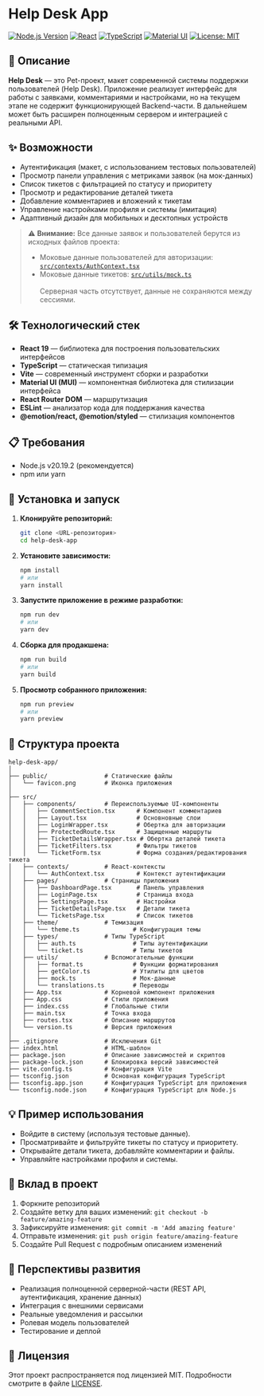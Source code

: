 # Help Desk App

[![Node.js Version](https://img.shields.io/badge/node-v20.19.2-blue.svg)](https://nodejs.org/)
[![React](https://img.shields.io/badge/React-19.1.0-61DAFB?logo=react&logoColor=white)](https://reactjs.org/)
[![TypeScript](https://img.shields.io/badge/TypeScript-5.8.3-3178C6?logo=typescript&logoColor=white)](https://www.typescriptlang.org/)
[![Material UI](https://img.shields.io/badge/Material%20UI-7.0.2-0081CB?logo=mui&logoColor=white)](https://mui.com/)
[![License: MIT](https://img.shields.io/badge/License-MIT-yellow.svg)](https://opensource.org/licenses/MIT)

## 📝 Описание

**Help Desk** — это Pet-проект, макет современной системы поддержки пользователей (Help Desk). Приложение реализует интерфейс для работы с заявками, комментариями и настройками, но на текущем этапе не содержит функционирующей Backend-части. В дальнейшем может быть расширен полноценным сервером и интеграцией с реальными API.

## ✨ Возможности

- Аутентификация (макет, с использованием тестовых пользователей)
- Просмотр панели управления с метриками заявок (на мок-данных)
- Список тикетов с фильтрацией по статусу и приоритету
- Просмотр и редактирование деталей тикета
- Добавление комментариев и вложений к тикетам
- Управление настройками профиля и системы (имитация)
- Адаптивный дизайн для мобильных и десктопных устройств

> ⚠️ **Внимание:** Все данные заявок и пользователей берутся из исходных файлов проекта:
> - Моковые данные пользователей для авторизации: [`src/contexts/AuthContext.tsx`](src/contexts/AuthContext.tsx)
> - Моковые данные тикетов: [`src/utils/mock.ts`](src/utils/mock.ts)<br/><br/>
> Серверная часть отсутствует, данные не сохраняются между сессиями.

## 🛠 Технологический стек

- **React 19** — библиотека для построения пользовательских интерфейсов
- **TypeScript** — статическая типизация
- **Vite** — современный инструмент сборки и разработки
- **Material UI (MUI)** — компонентная библиотека для стилизации интерфейса
- **React Router DOM** — маршрутизация
- **ESLint** — анализатор кода для поддержания качества
- **@emotion/react, @emotion/styled** — стилизация компонентов

## 📋 Требования

- Node.js v20.19.2 (рекомендуется)
- npm или yarn

## 🚀 Установка и запуск

1. **Клонируйте репозиторий:**
   ```bash
   git clone <URL-репозитория>
   cd help-desk-app
   ```

2. **Установите зависимости:**
   ```bash
   npm install
   # или
   yarn install
   ```

3. **Запустите приложение в режиме разработки:**
   ```bash
   npm run dev
   # или
   yarn dev
   ```

4. **Сборка для продакшена:**
   ```bash
   npm run build
   # или
   yarn build
   ```

5. **Просмотр собранного приложения:**
   ```bash
   npm run preview
   # или
   yarn preview
   ```

## 📁 Структура проекта

```
help-desk-app/
│
├── public/                # Статические файлы
│   └── favicon.png        # Иконка приложения
│
├── src/
│   ├── components/        # Переиспользуемые UI-компоненты
│   │   ├── CommentSection.tsx      # Компонент комментариев
│   │   ├── Layout.tsx              # Основновные слои
│   │   ├── LoginWrapper.tsx        # Обертка для авторизации
│   │   ├── ProtectedRoute.tsx      # Защищенные маршруты
│   │   ├── TicketDetailsWrapper.tsx # Обертка деталей тикета
│   │   ├── TicketFilters.tsx       # Фильтры тикетов
│   │   └── TicketForm.tsx          # Форма создания/редактирования тикета
│   ├── contexts/          # React-контексты
│   │   └── AuthContext.tsx         # Контекст аутентификации
│   ├── pages/             # Страницы приложения
│   │   ├── DashboardPage.tsx       # Панель управления
│   │   ├── LoginPage.tsx           # Страница входа
│   │   ├── SettingsPage.tsx        # Настройки
│   │   ├── TicketDetailsPage.tsx   # Детали тикета
│   │   └── TicketsPage.tsx         # Список тикетов
│   ├── theme/             # Темизация
│   │   └── theme.ts               # Конфигурация темы
│   ├── types/             # Типы TypeScript
│   │   ├── auth.ts                # Типы аутентификации
│   │   └── ticket.ts              # Типы тикетов
│   ├── utils/             # Вспомогательные функции
│   │   ├── format.ts              # Функции форматирования
│   │   ├── getColor.ts            # Утилиты для цветов
│   │   ├── mock.ts                # Мок-данные
│   │   └── translations.ts        # Переводы
│   ├── App.tsx            # Корневой компонент приложения
│   ├── App.css            # Стили приложения
│   ├── index.css          # Глобальные стили
│   ├── main.tsx           # Точка входа
│   ├── routes.tsx         # Описание маршрутов
│   └── version.ts         # Версия приложения
│
├── .gitignore             # Исключения Git
├── index.html             # HTML-шаблон
├── package.json           # Описание зависимостей и скриптов
├── package-lock.json      # Блокировка версий зависимостей
├── vite.config.ts         # Конфигурация Vite
├── tsconfig.json          # Основная конфигурация TypeScript
├── tsconfig.app.json      # Конфигурация TypeScript для приложения
└── tsconfig.node.json     # Конфигурация TypeScript для Node.js
```

## 💡 Пример использования

- Войдите в систему (используя тестовые данные).
- Просматривайте и фильтруйте тикеты по статусу и приоритету.
- Открывайте детали тикета, добавляйте комментарии и файлы.
- Управляйте настройками профиля и системы.

## 🤝 Вклад в проект

1. Форкните репозиторий
2. Создайте ветку для ваших изменений: `git checkout -b feature/amazing-feature`
3. Зафиксируйте изменения: `git commit -m 'Add amazing feature'`
4. Отправьте изменения: `git push origin feature/amazing-feature`
5. Создайте Pull Request с подробным описанием изменений

## 🔮 Перспективы развития

- Реализация полноценной серверной-части (REST API, аутентификация, хранение данных)
- Интеграция с внешними сервисами
- Реальные уведомления и рассылки
- Ролевая модель пользователей
- Тестирование и деплой

## 📄 Лицензия

Этот проект распространяется под лицензией MIT. Подробности смотрите в файле [LICENSE](LICENSE).